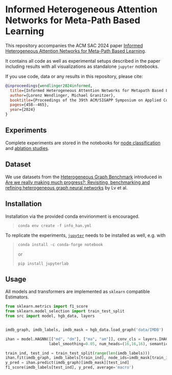 # Informed Heterogeneous Attention Networks for Meta-Path Based Learning

This repository accompanies the ACM SAC 2024 paper [Informed Heterogeneous Attention Networks for Meta-Path Based Learning](https://doi.org/10.1145/3605098.3635890).

It contains all code as well as experimental setups described in the paper including results with all visualizations as standalone `jupyter` notebooks.


If you use code, data or any results in this repository, please cite:

```bibtex
@inproceedings{wendlinger2024informed,
  title={Informed Heterogeneous Attention Networks for Metapath Based Learning},
  author={Lorenz Wendlinger, Michael Granitzer},
  booktitle={Proceedings of the 39th ACM/SIGAPP Symposium on Applied Computing},
  pages={458--465},
  year={2024}
}
```

## Experiments

Complete experiments are stored in the notebooks for [node classification](experiments/node_classification.ipynb) and [ablation studies](experiments/ablation_studies.ipynb).

## Dataset

We use datasets from the [Heterogeneous Graph Benchmark](https://github.com/THUDM/HGB) introduced in [Are we really making much progress?: Revisiting, benchmarking and refining heterogeneous graph neural networks](https://dl.acm.org/doi/abs/10.1145/3447548.3467350) by Lv et al.

## Installation


Installation via the provided conda envirionment is encouraged.

> `conda env create -f info_han.yml`


To replicate the experiments, [`jupyter`](https://jupyter.org/install) needs to be installed as well, e.g. with


> `conda install -c conda-forge notebook`
> 
> or 
> 
> `pip install jupyterlab`


## Usage


All models and transformers are implemented as `sklearn` compatible Estimators.


```python
from sklearn.metrics import f1_score
from sklearn.model_selection import train_test_split
from src import model, hgb_data, layers


imdb_graph, imdb_labels, imdb_mask = hgb_data.load_graph('data/IMDB')

ihan = model.HAGNN([["md", "dm"], ["ma", "am"]], conv_cls = layers.IHAConv, normalize=True, feat_proj_size=64, 
                   label_smoothing=0.05, num_heads=(16,16,16), semantic_attn_size=64)

train_ind, test_ind = train_test_split(range(len(imdb_labels)))
ihan.fit(imdb_graph, imdb_labels[train_ind], node_ids=imdb_mask[train_ind])
y_pred = ihan.predict(imdb_graph)[imdb_mask][test_ind]
f1_score(imdb_labels[test_ind], y_pred, average='macro')
```

